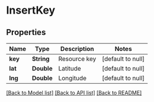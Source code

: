 # InsertKey
## Properties

| Name | Type | Description | Notes |
|------------ | ------------- | ------------- | -------------|
| **key** | **String** | Resource key | [default to null] |
| **lat** | **Double** | Latitude | [default to null] |
| **lng** | **Double** | Longitude | [default to null] |

[[Back to Model list]](../README.md#documentation-for-models) [[Back to API list]](../README.md#documentation-for-api-endpoints) [[Back to README]](../README.md)


